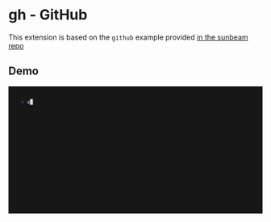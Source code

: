 # gh - GitHub

This extension is based on the `github` example provided [in the sunbeam repo](https://github.com/pomdtr/sunbeam/tree/c1d479db4e83be553e015f1bdb372ad2c8bf85bc/docs/examples/github)

## Demo

![Demo of sunbeam gh](out.gif)
